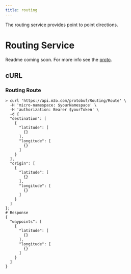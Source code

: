 ```yaml
---
title: routing
---
```

The routing service provides point to point directions.

# Routing Service

Readme coming soon. For more info see the [proto](https://github.com/micro/services/blob/master/routing/proto/routing.proto).

## cURL


### Routing Route
<!-- We use the request body description here as endpoint descriptions are not
being lifted correctly from the proto by the openapi spec generator -->

```shell
> curl 'https://api.m3o.com/protobuf/Routing/Route' \
  -H 'micro-namespace: $yourNamespace' \
  -H 'authorization: Bearer $yourToken' \
  -d {
  "destination": [
    {
      "latitude": [
        {}
      ],
      "longitude": [
        {}
      ]
    }
  ],
  "origin": [
    {
      "latitude": [
        {}
      ],
      "longitude": [
        {}
      ]
    }
  ]
};
# Response
{
  "waypoints": [
    {
      "latitude": [
        {}
      ],
      "longitude": [
        {}
      ]
    }
  ]
}
```


